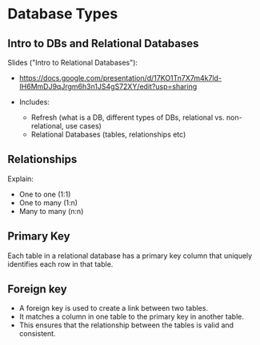 
# Database Types

<!-- 

status: ready

-->


## Intro to DBs and Relational Databases

Slides ("Intro to Relational Databases"): 
- https://docs.google.com/presentation/d/17KO1Tn7X7m4k7ld-IH6MmDJ9qJrgm6h3n1JS4gS72XY/edit?usp=sharing

- Includes:
  - Refresh (what is a DB, different types of DBs, relational vs. non-relational, use cases)
  - Relational Databases (tables, relationships etc)


## Relationships

Explain:
  - One to one (1:1)
  - One to many (1:n)
  - Many to many (n:n)


## Primary Key

<!-- @LT: just an intro (we'll see it in more detail later) -->

Each table in a relational database has a primary key column that uniquely identifies each row in that table.


## Foreign key

<!-- @LT: just an intro (we'll see it in more detail later) -->

- A foreign key is used to create a link between two tables.
- It matches a column in one table to the primary key in another table.
- This ensures that the relationship between the tables is valid and consistent.


